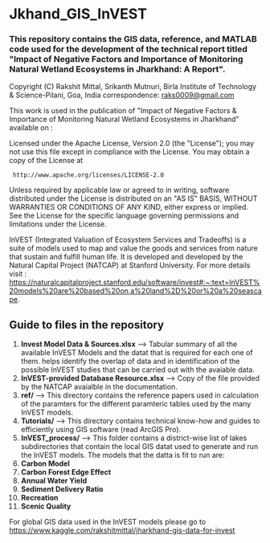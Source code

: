 # Jkhand_GIS_InVEST
### This repository contains the GIS data, reference, and MATLAB code used for the development of the technical report titled "Impact of Negative Factors and Importance of Monitoring Natural Wetland Ecosystems in Jharkhand: A Report".

Copyright (C) Rakshit Mittal, Srikanth Mutnuri,  Birla Institute of Technology & Science-Pilani, Goa, India
correspondence: raks0009@gmail.com

This work is used in the publication of "Impact of Negative Factors & Importance of Monitoring 
Natural Wetland Ecosystems in Jharkhand" 
available on : 

Licensed under the Apache License, Version 2.0 (the "License"); you may not use this file except 
in compliance with the License. You may obtain a copy of the License at

     http://www.apache.org/licenses/LICENSE-2.0

Unless required by applicable law or agreed to in writing, software distributed under the License 
is distributed on an "AS IS" BASIS, WITHOUT WARRANTIES OR CONDITIONS OF ANY KIND, either express or 
implied. See the License for the specific language governing permissions and limitations under the 
License.

InVEST (Integrated Valuation of Ecosystem Services and Tradeoffs) is a suite of models used to map 
and value the goods and services from nature that sustain and fulfill human life. It is developed 
and developed by the Natural Capital Project (NATCAP) at Stanford University.
For more details visit : https://naturalcapitalproject.stanford.edu/software/invest#:~:text=InVEST%20models%20are%20based%20on,a%20land%2D%20or%20a%20seascape.

## Guide to files in the repository

1. **Invest Model Data & Sources.xlsx** --> Tabular summary of all the available InVEST Models and the datat that is required for each one of them. helps identify the overlap of data and in identification of the possible InVEST studies that can be carried out with the avaiable data.
2. **InVEST-provided Database Resource.xlsx** --> Copy of the file provided by the NATCAP avaialble in the documentation.
3. **ref/** --> This directory contains the reference papers used in calculation of the paramters for the different paramteric tables used by the many InVEST models.
4. **Tutorials/** --> This directory contains technical know-how and guides to efficiently using GIS software (read ArcGIS Pro).
5. **InVEST_process/** --> This folder contains a district-wise list of lakes subdirectories that contain the local GIS datat used to generate and run the InVEST models. The models that the datta is fit to run are:
  1. **Carbon Model**
  2. **Carbon Forest Edge Effect**
  3. **Annual Water Yield**
  4. **Sediment Delivery Ratio**
  5. **Recreation**
  6. **Scenic Quality**
  
For global GIS data used in the InVEST models please go to https://www.kaggle.com/rakshitmittal/jharkhand-gis-data-for-invest
